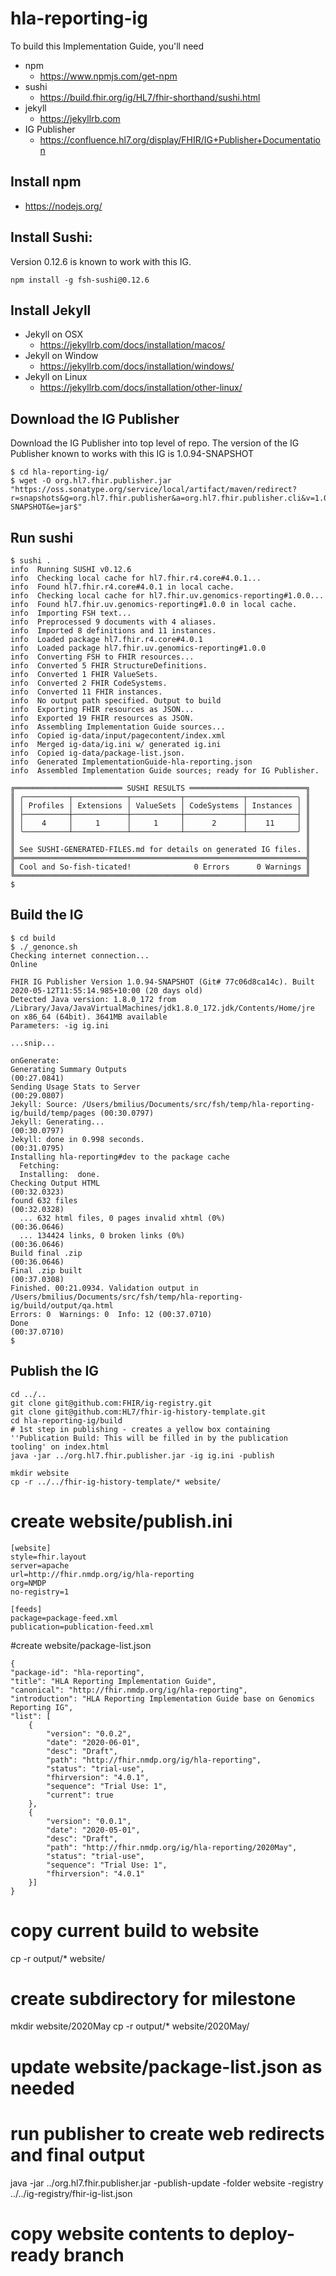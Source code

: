# hla-reporting-ig

To build this Implementation Guide, you'll need
+ npm
    + https://www.npmjs.com/get-npm
+ sushi
    + https://build.fhir.org/ig/HL7/fhir-shorthand/sushi.html
+ jekyll
    + https://jekyllrb.com
+ IG Publisher
    + https://confluence.hl7.org/display/FHIR/IG+Publisher+Documentation

## Install npm
+ https://nodejs.org/

## Install Sushi:
Version 0.12.6 is known to work with this IG.
```
npm install -g fsh-sushi@0.12.6
```

## Install Jekyll
+ Jekyll on OSX
    + https://jekyllrb.com/docs/installation/macos/
+ Jekyll on Window
    + https://jekyllrb.com/docs/installation/windows/
+ Jekyll on Linux
    + https://jekyllrb.com/docs/installation/other-linux/

## Download the IG Publisher
Download the IG Publisher into top level of repo. 
The version of the IG Publisher known to works with this IG is 1.0.94-SNAPSHOT

```
$ cd hla-reporting-ig/
$ wget -O org.hl7.fhir.publisher.jar "https://oss.sonatype.org/service/local/artifact/maven/redirect?r=snapshots&g=org.hl7.fhir.publisher&a=org.hl7.fhir.publisher.cli&v=1.0.94-SNAPSHOT&e=jar$"
```

## Run sushi

```
$ sushi .
info  Running SUSHI v0.12.6
info  Checking local cache for hl7.fhir.r4.core#4.0.1...
info  Found hl7.fhir.r4.core#4.0.1 in local cache.
info  Checking local cache for hl7.fhir.uv.genomics-reporting#1.0.0...
info  Found hl7.fhir.uv.genomics-reporting#1.0.0 in local cache.
info  Importing FSH text...
info  Preprocessed 9 documents with 4 aliases.
info  Imported 8 definitions and 11 instances.
info  Loaded package hl7.fhir.r4.core#4.0.1
info  Loaded package hl7.fhir.uv.genomics-reporting#1.0.0
info  Converting FSH to FHIR resources...
info  Converted 5 FHIR StructureDefinitions.
info  Converted 1 FHIR ValueSets.
info  Converted 2 FHIR CodeSystems.
info  Converted 11 FHIR instances.
info  No output path specified. Output to build
info  Exporting FHIR resources as JSON...
info  Exported 19 FHIR resources as JSON.
info  Assembling Implementation Guide sources...
info  Copied ig-data/input/pagecontent/index.xml
info  Merged ig-data/ig.ini w/ generated ig.ini
info  Copied ig-data/package-list.json.
info  Generated ImplementationGuide-hla-reporting.json
info  Assembled Implementation Guide sources; ready for IG Publisher.

╔════════════════════════ SUSHI RESULTS ══════════════════════════╗
║ ╭──────────┬────────────┬───────────┬─────────────┬───────────╮ ║
║ │ Profiles │ Extensions │ ValueSets │ CodeSystems │ Instances │ ║
║ ├──────────┼────────────┼───────────┼─────────────┼───────────┤ ║
║ │    4     │     1      │     1     │      2      │    11     │ ║
║ ╰──────────┴────────────┴───────────┴─────────────┴───────────╯ ║
║                                                                 ║
║ See SUSHI-GENERATED-FILES.md for details on generated IG files. ║
╠═════════════════════════════════════════════════════════════════╣
║ Cool and So-fish-ticated!              0 Errors      0 Warnings ║
╚═════════════════════════════════════════════════════════════════╝
$
```

## Build the IG

```
$ cd build
$ ./_genonce.sh 
Checking internet connection...
Online

FHIR IG Publisher Version 1.0.94-SNAPSHOT (Git# 77c06d8ca14c). Built 2020-05-12T11:55:14.985+10:00 (20 days old)
Detected Java version: 1.8.0_172 from /Library/Java/JavaVirtualMachines/jdk1.8.0_172.jdk/Contents/Home/jre on x86_64 (64bit). 3641MB available
Parameters: -ig ig.ini

...snip...

onGenerate:
Generating Summary Outputs                                                       (00:27.0841)
Sending Usage Stats to Server                                                    (00:29.0807)
Jekyll: Source: /Users/bmilius/Documents/src/fsh/temp/hla-reporting-ig/build/temp/pages (00:30.0797)
Jekyll: Generating...                                                            (00:30.0797)
Jekyll: done in 0.998 seconds.                                                   (00:31.0795)
Installing hla-reporting#dev to the package cache
  Fetching:
  Installing:  done.
Checking Output HTML                                                             (00:32.0323)
found 632 files                                                                  (00:32.0328)
  ... 632 html files, 0 pages invalid xhtml (0%)                                 (00:36.0646)
  ... 134424 links, 0 broken links (0%)                                          (00:36.0646)
Build final .zip                                                                 (00:36.0646)
Final .zip built                                                                 (00:37.0308)
Finished. 00:21.0934. Validation output in /Users/bmilius/Documents/src/fsh/temp/hla-reporting-ig/build/output/qa.html
Errors: 0  Warnings: 0  Info: 12 (00:37.0710)
Done                                                                             (00:37.0710)
$ 
```

## Publish the IG
```
cd ../..
git clone git@github.com:FHIR/ig-registry.git
git clone git@github.com:HL7/fhir-ig-history-template.git
cd hla-reporting-ig/build
# 1st step in publishing - creates a yellow box containing ''Publication Build: This will be filled in by the publication tooling' on index.html
java -jar ../org.hl7.fhir.publisher.jar -ig ig.ini -publish

mkdir website
cp -r ../../fhir-ig-history-template/* website/
```

# create website/publish.ini
```
[website]
style=fhir.layout
server=apache
url=http://fhir.nmdp.org/ig/hla-reporting
org=NMDP
no-registry=1

[feeds]
package=package-feed.xml
publication=publication-feed.xml
```

#create website/package-list.json
```
{
"package-id": "hla-reporting",
"title": "HLA Reporting Implementation Guide",
"canonical": "http://fhir.nmdp.org/ig/hla-reporting",
"introduction": "HLA Reporting Implementation Guide base on Genomics Reporting IG",
"list": [
    {
        "version": "0.0.2",
        "date": "2020-06-01",
        "desc": "Draft",
        "path": "http://fhir.nmdp.org/ig/hla-reporting",
        "status": "trial-use",
        "fhirversion": "4.0.1",
        "sequence": "Trial Use: 1",
        "current": true
    },
    {
        "version": "0.0.1",
        "date": "2020-05-01",
        "desc": "Draft",
        "path": "http://fhir.nmdp.org/ig/hla-reporting/2020May",
        "status": "trial-use",
        "sequence": "Trial Use: 1",
        "fhirversion": "4.0.1"
    }]
}
```

# copy current build to website
cp -r output/* website/

# create subdirectory for milestone
mkdir website/2020May
cp -r output/* website/2020May/

# update website/package-list.json as needed
# run publisher to create web redirects and final output
java -jar ../org.hl7.fhir.publisher.jar -publish-update -folder  website -registry  ../../ig-registry/fhir-ig-list.json

# copy website contents to deploy-ready branch

